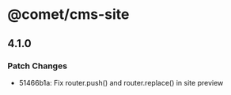 # @comet/cms-site

## 4.1.0

### Patch Changes

-   51466b1a: Fix router.push() and router.replace() in site preview
